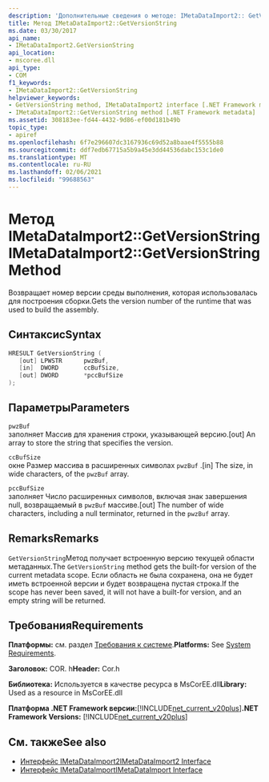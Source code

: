 ```yaml
---
description: 'Дополнительные сведения о методе: IMetaDataImport2:: GetVersionString'
title: Метод IMetaDataImport2::GetVersionString
ms.date: 03/30/2017
api_name:
- IMetaDataImport2.GetVersionString
api_location:
- mscoree.dll
api_type:
- COM
f1_keywords:
- IMetaDataImport2::GetVersionString
helpviewer_keywords:
- GetVersionString method, IMetaDataImport2 interface [.NET Framework metadata]
- IMetaDataImport2::GetVersionString method [.NET Framework metadata]
ms.assetid: 308183ee-fd44-4432-9d86-ef00d181b49b
topic_type:
- apiref
ms.openlocfilehash: 6f7e296607dc3167936c69d52a8baae4f5555b88
ms.sourcegitcommit: ddf7edb67715a5b9a45e3dd44536dabc153c1de0
ms.translationtype: MT
ms.contentlocale: ru-RU
ms.lasthandoff: 02/06/2021
ms.locfileid: "99688563"
---
```

# <a name="imetadataimport2getversionstring-method"></a><span data-ttu-id="299eb-103">Метод IMetaDataImport2::GetVersionString</span><span class="sxs-lookup"><span data-stu-id="299eb-103">IMetaDataImport2::GetVersionString Method</span></span>

<span data-ttu-id="299eb-104">Возвращает номер версии среды выполнения, которая использовалась для построения сборки.</span><span class="sxs-lookup"><span data-stu-id="299eb-104">Gets the version number of the runtime that was used to build the assembly.</span></span>  
  
## <a name="syntax"></a><span data-ttu-id="299eb-105">Синтаксис</span><span class="sxs-lookup"><span data-stu-id="299eb-105">Syntax</span></span>  
  
```cpp  
HRESULT GetVersionString (  
   [out] LPWSTR      pwzBuf,  
   [in]  DWORD       ccBufSize,  
   [out] DWORD       *pccBufSize  
);  
```  
  
## <a name="parameters"></a><span data-ttu-id="299eb-106">Параметры</span><span class="sxs-lookup"><span data-stu-id="299eb-106">Parameters</span></span>  

 `pwzBuf`  
 <span data-ttu-id="299eb-107">заполняет Массив для хранения строки, указывающей версию.</span><span class="sxs-lookup"><span data-stu-id="299eb-107">[out] An array to store the string that specifies the version.</span></span>  
  
 `ccBufSize`  
 <span data-ttu-id="299eb-108">окне Размер массива в расширенных символах `pwzBuf` .</span><span class="sxs-lookup"><span data-stu-id="299eb-108">[in] The size, in wide characters, of the `pwzBuf` array.</span></span>  
  
 `pccBufSize`  
 <span data-ttu-id="299eb-109">заполняет Число расширенных символов, включая знак завершения null, возвращаемый в `pwzBuf` массиве.</span><span class="sxs-lookup"><span data-stu-id="299eb-109">[out] The number of wide characters, including a null terminator, returned in the `pwzBuf` array.</span></span>  
  
## <a name="remarks"></a><span data-ttu-id="299eb-110">Remarks</span><span class="sxs-lookup"><span data-stu-id="299eb-110">Remarks</span></span>  

 <span data-ttu-id="299eb-111">`GetVersionString`Метод получает встроенную версию текущей области метаданных.</span><span class="sxs-lookup"><span data-stu-id="299eb-111">The `GetVersionString` method gets the built-for version of the current metadata scope.</span></span> <span data-ttu-id="299eb-112">Если область не была сохранена, она не будет иметь встроенной версии и будет возвращена пустая строка.</span><span class="sxs-lookup"><span data-stu-id="299eb-112">If the scope has never been saved, it will not have a built-for version, and an empty string will be returned.</span></span>  
  
## <a name="requirements"></a><span data-ttu-id="299eb-113">Требования</span><span class="sxs-lookup"><span data-stu-id="299eb-113">Requirements</span></span>  

 <span data-ttu-id="299eb-114">**Платформы:** см. раздел [Требования к системе](../../get-started/system-requirements.md).</span><span class="sxs-lookup"><span data-stu-id="299eb-114">**Platforms:** See [System Requirements](../../get-started/system-requirements.md).</span></span>  
  
 <span data-ttu-id="299eb-115">**Заголовок:** COR. h</span><span class="sxs-lookup"><span data-stu-id="299eb-115">**Header:** Cor.h</span></span>  
  
 <span data-ttu-id="299eb-116">**Библиотека:** Используется в качестве ресурса в MsCorEE.dll</span><span class="sxs-lookup"><span data-stu-id="299eb-116">**Library:** Used as a resource in MsCorEE.dll</span></span>  
  
 <span data-ttu-id="299eb-117">**Платформа .NET Framework версии:**[!INCLUDE[net_current_v20plus](../../../../includes/net-current-v20plus-md.md)]</span><span class="sxs-lookup"><span data-stu-id="299eb-117">**.NET Framework Versions:** [!INCLUDE[net_current_v20plus](../../../../includes/net-current-v20plus-md.md)]</span></span>  
  
## <a name="see-also"></a><span data-ttu-id="299eb-118">См. также</span><span class="sxs-lookup"><span data-stu-id="299eb-118">See also</span></span>

- [<span data-ttu-id="299eb-119">Интерфейс IMetaDataImport2</span><span class="sxs-lookup"><span data-stu-id="299eb-119">IMetaDataImport2 Interface</span></span>](imetadataimport2-interface.md)
- [<span data-ttu-id="299eb-120">Интерфейс IMetaDataImport</span><span class="sxs-lookup"><span data-stu-id="299eb-120">IMetaDataImport Interface</span></span>](imetadataimport-interface.md)
